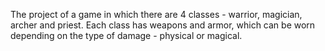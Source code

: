 The project of a game in which there are 4 classes - warrior, magician, archer and priest. Each class has weapons and armor, which can be worn depending on the type of damage - physical or magical.
